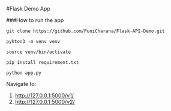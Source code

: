 #Flask Demo App


###How to run the app
```
git clone https://github.com/PuniCharana/Flask-API-Demo.git

pyhton3 -m venv venv

source venv/bin/activate

pip install requirement.txt

python app.py
```


Navigate to: 
1. http://127.0.0.1:5000/v1/
2. http://127.0.0.1:5000/v2/